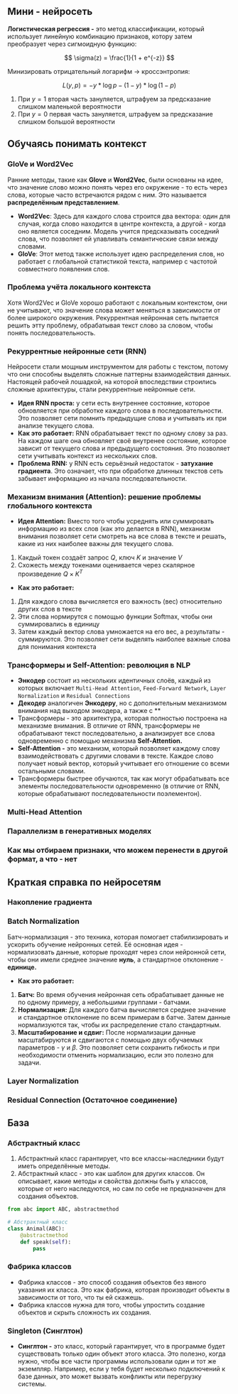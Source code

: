 ## Мини - нейросеть
**Логистическая регрессия -** это метод классификации, который использует линейную комбинацию признаков, котору затем преобразует через сигмоидную функцию:

$$
\sigma(z) = \frac{1}{1 + e^{-z}}
$$

Минизировать отрицательный логарифм -> кроссэнтропия:

$$
L(y, p) = - y * \log p - (1 - y) * \log (1 - p)
$$
1. При $y = 1$ вторая часть зануляется, штрафуем за предсказание слишком маленькой вероятности
2. При $y = 0$ первая часть зануляется, штрафуем за предсказание слишком большой вероятности

## Обучаясь понимать контекст
### GloVe и Word2Vec
Ранние методы, такие как **Glove** и **Word2Vec**, были основаны на идее, что значение слово можно понять через его окружение - то есть через слова, которые часто встречаются рядом с ним. Это называется **распределённым представлением**.
* **Word2Vec**: Здесь для каждого слова строится два вектора: один для случая, когда слово находится в центре контекста, а другой - когда оно является соседним. Модель учится предсказывать соседний слова, что позволяет ей улавливать семантические связи между словами.
* **GloVe**: Этот метод также использует идею распределения слов, но работает с глобальной статистикой текста, например с частотой совместного появления слов.
### Проблема учёта локального контекста
Хотя Word2Vec и GloVe хорошо работают с локальным контекстом, они не учитывают, что значение слова может меняться в зависимости от более широкого окружения. Рекуррентная нейронная сеть пытается решить этту проблему, обрабатывая текст слово за словом, чтобы понять последовательность.
### Рекуррентные нейронные сети (RNN)
Нейросети стали мощным инструментом для работы с текстом, потому что они способны выделять сложные паттерны взаимодействия данных. Настоящей рабочей лошадкой, на которой впоследствии строились сложные архитектуры, стали рекуррентные нейронные сети. 
* **Идея RNN проста:** у сети есть внутреннее состояние, которое обновляется при обработке каждого слова в последовательности. Это позволяет сети помнить предыдущие слова и учитывать их при анализе текущего слова.
* **Как это работает:** RNN обрабатывает текст по одному слову за раз. На каждом шаге она обновляет своё внутренее состояние, которое зависит от текущего слова и предыдущего состояния. Это позволяет сети учитывать контекст из нескольких слов.
* **Проблема RNN:** у RNN есть серьёзный недостаток - **затухание градиента**. Это означает, что при обработке длинных текстов сеть забывает информацию из начала последовательности.
### Механизм внимания (Attention): решение проблемы глобального контекста
* **Идея Attention:** Вместо того чтобы усреднять или суммировать информацию из всех слов (как это делается в RNN), механизм внимания позволяет сети смотреть на все слова в тексте и решать, какие из них наиболее важны для текущего слова.
1. Какдый токен создаёт запрос $Q$, ключ $K$ и значение $V$
2. Схожесть между токенами оценивается через скалярное произведение $Q \times K^T$
* **Как это работает:**
1. Для каждого слова вычисляется его важность (вес) относительно других слов в тексте
2. Эти слова нормирутся с помощью функции Softmax, чтобы они суммировались в единицу
3. Затем каждый вектор слова умножается на его вес, а результаты - суммируются. Это позволяет сети выделять наиболее важные слова для понимания контекста
### Трансформеры и Self-Attention: революция в NLP
* **Энкодер** состоит из нескольких идентичных слоёв, каждый из которых включает `Multi-Head Attention`, `Feed-Forward Network`, `Layer Normalization` и `Residual Connections`
* **Декодер** аналогичен **Энкодеру**, но с дополнительным механизмом внимания над выходом энкодера, а также с **
* Трансформеры - это архитектура, которая полностью построена на механизме внимания. В отличие от RNN, трансформеры не обрабатывают текст последовательно, а анализирует все слова одновременно с помощью механизма **Self-Attention.**
* **Self-Attention -** это механизм, который позволяет каждому слову взаимодействовать с другими словами в тексте. Каждое слово получает новый вектор, который учитывает его отношение со всеми остальными словами.
* Трансформеры быстрее обучаются, так как могут обрабатывать все элементы последовательности одновременно (в отличие от RNN, которые обрабатывают последовательности поэлементон).
### Multi-Head Attention
### Параллелизм в генеративных моделях
### Как мы отбираем признаки, что можем перенести в другой формат, а что - нет

## Краткая справка по нейросетям
### Накопление градиента
### Batch Normalization
Батч-нормализация - это техника, которая помогает стабилизировать и ускорить обучение нейронных сетей. Её основная идея - нормализовать данные, которые проходят через слои нейронной сети, чтобы они имели среднее значение **нуль**, а стандартное отклонение - **единице.**
* **Как это работает:**
1. **Батч:** Во время обучения нейронная сеть обрабатывает данные не по одному примеру, а небольшими группами - батчами.
2. **Нормализация:** Для каждого батча вычисляется среднее значение и стандартное отклонение по всем примерам в батче. Затем данные нормализуются так, чтобы их распределение стало стандартным.
3. **Масштабирование и сдвиг:** После нормализации данные масштабируются и сдвигаются с помощью двух обучаемых параметров - $\gamma$ и $\beta$. Это позволяет сети сохранить гибкость и при необходимости отменить нормализацию, если это полезно для задачи.
### Layer Normalization
### Residual Connection (Остаточное соединение)

## База
### Абстрактный класс
1. Абстрактный класс гарантирует, что все классы-наследники будут иметь определённые методы.
2. Абстрактный класс - это как шаблон для других классов. Он описывает, какие методы и свойства должны быть у классов, которые от него наследуются, но сам по себе не предназначен для создания объектов.
```python
from abc import ABC, abstractmethod

# Абстрактный класс
class Animal(ABC):
    @abstractmethod
    def speak(self):
        pass
```
### Фабрика классов
* Фабрика классов - это способ создания объектов без явного указания их класса. Это как фабрика, которая производит объекты в зависимости от того, что ты ей скажешь.
* Фабрика классов нужна для того, чтобы упростить создание объектов и скрыть сложность их создания.
### Singleton (Синглтон)
* **Синглтон -** это класс, который гарантирует, что в программе будет существовать только один объект этого класса. Это полезно, когда нужно, чтобы все части программы использовали один и тот же экземпляр. Например, если у тебя будет несколько подключений к базе данных, это может вызвать конфликты или перегрузку системы.





